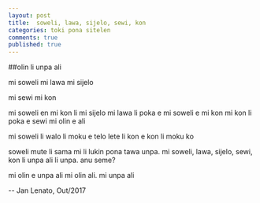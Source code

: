 ```yaml
---
layout: post
title:  soweli, lawa, sijelo, sewi, kon
categories: toki pona sitelen
comments: true
published: true
---
```


##olin li unpa ali

mi soweli
mi lawa
mi sijelo

mi sewi
mi kon

mi soweli en mi kon li mi sijelo
mi lawa li poka e mi soweli e mi kon
mi kon li poka e sewi
mi olin e ali

mi soweli li walo li moku e telo lete
li kon e kon
li moku ko

soweli mute li sama mi
li lukin pona tawa unpa.
mi soweli, lawa, sijelo, sewi, kon li unpa
ali li unpa. anu seme?

mi olin e unpa ali
mi olin ali. mi unpa ali

-- Jan Lenato, Out/2017
